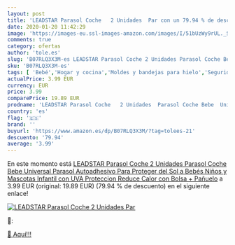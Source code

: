 ```yaml
---
layout: post
title: 'LEADSTAR Parasol Coche   2 Unidades  Par con un 79.94 % de descuento'
date: 2020-01-20 11:42:29
image: 'https://images-eu.ssl-images-amazon.com/images/I/51bUzWy9rUL._SL400_.jpg'
comments: true
category: ofertas
author: 'tole.es'
slug: 'B07RLQ3X3M-es LEADSTAR Parasol Coche 2 Unidades Parasol Coche Bebe...'
sku: 'B07RLQ3X3M-es'
tags: [ 'Bebé','Hogar y cocina','Moldes y bandejas para hielo','Seguridad','Utensilios de bar','Utensilios de cocina','Vigilabebés','bebe','bebés', ]
actualPrice: 3.99 EUR
currency: EUR
price: 3.99
comparePrice: 19.89 EUR
prodname: 'LEADSTAR Parasol Coche   2 Unidades  Parasol Coche Bebe  Universal Parasol Autoadhesivo Para Proteger del Sol a Bebés Niños y Mascotas  Infantil con UVA Proteccion Reduce Calor  con Bolsa + Pañuelo'
country: 'es'
flag: '🇪🇸'
brand: ''
buyurl: 'https://www.amazon.es/dp/B07RLQ3X3M/?tag=tolees-21'
descuento: '79.94'
average: '3.99'
---
```


En este momento está [LEADSTAR Parasol Coche   2 Unidades  Parasol Coche Bebe  Universal Parasol Autoadhesivo Para Proteger del Sol a Bebés Niños y Mascotas  Infantil con UVA Proteccion Reduce Calor  con Bolsa + Pañuelo](https://www.amazon.es/dp/B07RLQ3X3M/?tag=tolees-21) a 3.99 EUR (original: 19.89 EUR) (79.94 %  de descuento) en el siguiente enlace!

[![LEADSTAR Parasol Coche   2 Unidades  Par](https://images-eu.ssl-images-amazon.com/images/I/51bUzWy9rUL._SL400_.jpg)](https://www.amazon.es/dp/B07RLQ3X3M/?tag=tolees-21)

🔎:


[🛒 Aquí!!!](https://www.amazon.es/dp/B07RLQ3X3M/?tag=tolees-21)
